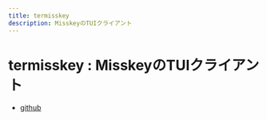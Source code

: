 ```yaml
---
title: termisskey
description: MisskeyのTUIクライアント
---
```


# termisskey : MisskeyのTUIクライアント

- [github](https://github.com/yamader/termisskey.git)
